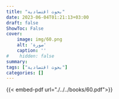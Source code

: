 ```yaml
---
title: "بحوث اقتصادية"
date: 2023-06-04T01:21:13+03:00
draft: false
ShowToc: False
cover:
    image: img/60.png
    alt: 'صورة'
    caption: ''
#    hidden: false
summary: 
tags: ["بحوث اقتصادية"]
categories: []
---
```

{{< embed-pdf url="./../../books/60.pdf">}} 



